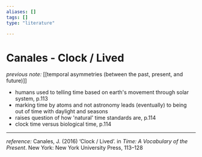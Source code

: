 ```yaml
---
aliases: []
tags: []
type: "literature"

---
```


# Canales - Clock / Lived

_previous note:_ [[temporal asymmetries (between the past, present, and future)]]

- humans used to telling time based on earth's movement through solar system, p.113
- marking time by atoms and not astronomy leads (eventually) to being out of time with daylight and seasons
- raises question of how 'natural' time standards are, p.114
- clock time versus biological time, p.114

---
_reference:_ Canales, J. (2016) ‘Clock / Lived’. in _Time: A Vocabulary of the Present_. New York: New York University Press, 113–128
